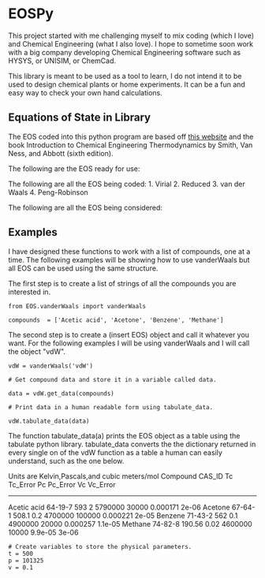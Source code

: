 # EOSPy

This project started with me challenging myself to mix coding (which I love) and Chemical Engineering (what I also love).
I hope to sometime soon work with a big company developing Chemical Engineering software such as HYSYS, or UNISIM, or ChemCad. 

This library is meant to be used as a tool to learn, I do not intend it to be used to design chemical plants or home experiments. 
It can be a fun and easy way to check your own hand calculations. 

## Equations of State in Library
  The EOS coded into this python program are based off [this website](http://www.ccl.net/cca/documents/dyoung/topics-orig/eq_state.html)
  and the book Introduction to Chemical Engineering Thermodynamics by Smith, Van Ness, and Abbott (sixth edition).
  
  The following are the EOS ready for use:
  
  The following are all the EOS being coded:
    1. Virial
    2. Reduced
    3. van der Waals
    4. Peng-Robinson
    
  The following are all the EOS being considered:
  
## Examples
  
  I have designed these functions to work with a list of compounds, one at a time. The following examples will be showing how to use 
  vanderWaals but all EOS can be used using the same structure.
  
  The first step is to create a list of strings of all the compounds you are interested in.
  
  ```
  from EOS.vanderWaals import vanderWaals
  
  compounds  = ['Acetic acid', 'Acetone', 'Benzene', 'Methane']
  ```
  
  The second step is to create a (insert EOS) object and call it whatever you want. For the following examples I will be using
  vanderWaals and I will call the object "vdW".
  ```
  vdW = vanderWaals('vdW')
 
  # Get compound data and store it in a variable called data. 
  
  data = vdW.get_data(compounds)
  
  # Print data in a human readable form using tabulate_data.
  
  vdW.tabulate_data(data)
  ```
  The function tabulate_data(a) prints the EOS object as a table using the tabulate python library. tabulate_data converts the
  the dictionary returned in every single on of the vdW function as a table a human can easily understand, such as the one below.
  
  Units are Kelvin,Pascals,and cubic meters/mol
Compound     CAS_ID        Tc    Tc_Error       Pc    Pc_Error        Vc    Vc_Error
-----------  --------  ------  ----------  -------  ----------  --------  ----------
Acetic acid  64-19-7   593           2     5790000       30000  0.000171     2e-06
Acetone      67-64-1   508.1         0.2   4700000      100000  0.000221     2e-05
Benzene      71-43-2   562           0.1   4900000       20000  0.000257     1.1e-05
Methane      74-82-8   190.56        0.02  4600000       10000  9.9e-05      3e-06
  
  ```
  # Create variables to store the physical parameters. 
  t = 500
  p = 101325
  v = 0.1 
  ```


